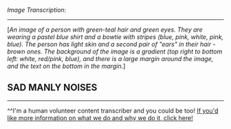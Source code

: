 *Image Transcription:*

---

\[*An image of a person with green-teal hair and green eyes. They are wearing a pastel blue shirt and a bowtie with stripes (blue, pink, white, pink, blue). The person has light skin and a second pair of "ears" in their hair - brown ones. The background of the image is a gradient (top right to bottom left: white, red/pink, blue), and there is a large margin around the image, and the text on the bottom in the margin.*]

## SAD MANLY NOISES

---

^^I'm&#32;a&#32;human&#32;volunteer&#32;content&#32;transcriber&#32;and&#32;you&#32;could&#32;be&#32;too!&#32;[If&#32;you'd&#32;like&#32;more&#32;information&#32;on&#32;what&#32;we&#32;do&#32;and&#32;why&#32;we&#32;do&#32;it,&#32;click&#32;here!](https://www.reddit.com/r/TranscribersOfReddit/wiki/index)
